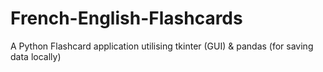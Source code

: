 # French-English-Flashcards

A Python Flashcard application utilising tkinter (GUI) & pandas (for saving data locally)
